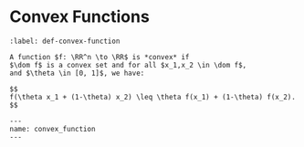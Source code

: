 # Convex Functions


```{prf:definition} Convex function
:label: def-convex-function

A function $f: \RR^n \to \RR$ is *convex* if 
$\dom f$ is a convex set and for all $x_1,x_2 \in \dom f$, 
and $\theta \in [0, 1]$, we have:

$$
f(\theta x_1 + (1-\theta) x_2) \leq \theta f(x_1) + (1-\theta) f(x_2).
$$
```

```{figure} ../images/convex_function.png
---
name: convex_function
---
```